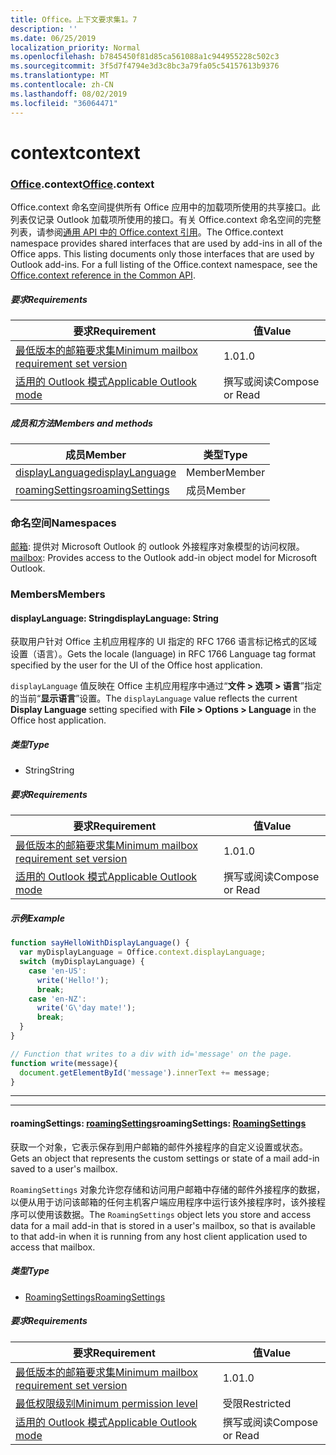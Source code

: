 ```yaml
---
title: Office。上下文要求集1。7
description: ''
ms.date: 06/25/2019
localization_priority: Normal
ms.openlocfilehash: b7845450f81d85ca561088a1c944955228c502c3
ms.sourcegitcommit: 3f5d7f4794e3d3c8bc3a79fa05c54157613b9376
ms.translationtype: MT
ms.contentlocale: zh-CN
ms.lasthandoff: 08/02/2019
ms.locfileid: "36064471"
---
```

# <a name="context"></a><span data-ttu-id="af640-102">context</span><span class="sxs-lookup"><span data-stu-id="af640-102">context</span></span>

### <a name="officeofficemdcontext"></a><span data-ttu-id="af640-103">[Office](Office.md).context</span><span class="sxs-lookup"><span data-stu-id="af640-103">[Office](Office.md).context</span></span>

<span data-ttu-id="af640-p101">Office.context 命名空间提供所有 Office 应用中的加载项所使用的共享接口。此列表仅记录 Outlook 加载项所使用的接口。有关 Office.context 命名空间的完整列表，请参阅[通用 API 中的 Office.context 引用](/javascript/api/office/office.context)。</span><span class="sxs-lookup"><span data-stu-id="af640-p101">The Office.context namespace provides shared interfaces that are used by add-ins in all of the Office apps. This listing documents only those interfaces that are used by Outlook add-ins. For a full listing of the Office.context namespace, see the [Office.context reference in the Common API](/javascript/api/office/office.context).</span></span>

##### <a name="requirements"></a><span data-ttu-id="af640-106">要求</span><span class="sxs-lookup"><span data-stu-id="af640-106">Requirements</span></span>

|<span data-ttu-id="af640-107">要求</span><span class="sxs-lookup"><span data-stu-id="af640-107">Requirement</span></span>| <span data-ttu-id="af640-108">值</span><span class="sxs-lookup"><span data-stu-id="af640-108">Value</span></span>|
|---|---|
|[<span data-ttu-id="af640-109">最低版本的邮箱要求集</span><span class="sxs-lookup"><span data-stu-id="af640-109">Minimum mailbox requirement set version</span></span>](/office/dev/add-ins/reference/requirement-sets/outlook-api-requirement-sets)| <span data-ttu-id="af640-110">1.0</span><span class="sxs-lookup"><span data-stu-id="af640-110">1.0</span></span>|
|[<span data-ttu-id="af640-111">适用的 Outlook 模式</span><span class="sxs-lookup"><span data-stu-id="af640-111">Applicable Outlook mode</span></span>](/outlook/add-ins/#extension-points)| <span data-ttu-id="af640-112">撰写或阅读</span><span class="sxs-lookup"><span data-stu-id="af640-112">Compose or Read</span></span>|

##### <a name="members-and-methods"></a><span data-ttu-id="af640-113">成员和方法</span><span class="sxs-lookup"><span data-stu-id="af640-113">Members and methods</span></span>

| <span data-ttu-id="af640-114">成员</span><span class="sxs-lookup"><span data-stu-id="af640-114">Member</span></span> | <span data-ttu-id="af640-115">类型</span><span class="sxs-lookup"><span data-stu-id="af640-115">Type</span></span> |
|--------|------|
| [<span data-ttu-id="af640-116">displayLanguage</span><span class="sxs-lookup"><span data-stu-id="af640-116">displayLanguage</span></span>](#displaylanguage-string) | <span data-ttu-id="af640-117">Member</span><span class="sxs-lookup"><span data-stu-id="af640-117">Member</span></span> |
| [<span data-ttu-id="af640-118">roamingSettings</span><span class="sxs-lookup"><span data-stu-id="af640-118">roamingSettings</span></span>](#roamingsettings-roamingsettings) | <span data-ttu-id="af640-119">成员</span><span class="sxs-lookup"><span data-stu-id="af640-119">Member</span></span> |

### <a name="namespaces"></a><span data-ttu-id="af640-120">命名空间</span><span class="sxs-lookup"><span data-stu-id="af640-120">Namespaces</span></span>

<span data-ttu-id="af640-121">[邮箱](office.context.mailbox.md): 提供对 Microsoft Outlook 的 outlook 外接程序对象模型的访问权限。</span><span class="sxs-lookup"><span data-stu-id="af640-121">[mailbox](office.context.mailbox.md): Provides access to the Outlook add-in object model for Microsoft Outlook.</span></span>

### <a name="members"></a><span data-ttu-id="af640-122">Members</span><span class="sxs-lookup"><span data-stu-id="af640-122">Members</span></span>

#### <a name="displaylanguage-string"></a><span data-ttu-id="af640-123">displayLanguage: String</span><span class="sxs-lookup"><span data-stu-id="af640-123">displayLanguage: String</span></span>

<span data-ttu-id="af640-124">获取用户针对 Office 主机应用程序的 UI 指定的 RFC 1766 语言标记格式的区域设置（语言）。</span><span class="sxs-lookup"><span data-stu-id="af640-124">Gets the locale (language) in RFC 1766 Language tag format specified by the user for the UI of the Office host application.</span></span>

<span data-ttu-id="af640-125">`displayLanguage` 值反映在 Office 主机应用程序中通过“**文件 > 选项 > 语言**”指定的当前“**显示语言**”设置。</span><span class="sxs-lookup"><span data-stu-id="af640-125">The `displayLanguage` value reflects the current **Display Language** setting specified with **File > Options > Language** in the Office host application.</span></span>

##### <a name="type"></a><span data-ttu-id="af640-126">类型</span><span class="sxs-lookup"><span data-stu-id="af640-126">Type</span></span>

*   <span data-ttu-id="af640-127">String</span><span class="sxs-lookup"><span data-stu-id="af640-127">String</span></span>

##### <a name="requirements"></a><span data-ttu-id="af640-128">要求</span><span class="sxs-lookup"><span data-stu-id="af640-128">Requirements</span></span>

|<span data-ttu-id="af640-129">要求</span><span class="sxs-lookup"><span data-stu-id="af640-129">Requirement</span></span>| <span data-ttu-id="af640-130">值</span><span class="sxs-lookup"><span data-stu-id="af640-130">Value</span></span>|
|---|---|
|[<span data-ttu-id="af640-131">最低版本的邮箱要求集</span><span class="sxs-lookup"><span data-stu-id="af640-131">Minimum mailbox requirement set version</span></span>](/office/dev/add-ins/reference/requirement-sets/outlook-api-requirement-sets)| <span data-ttu-id="af640-132">1.0</span><span class="sxs-lookup"><span data-stu-id="af640-132">1.0</span></span>|
|[<span data-ttu-id="af640-133">适用的 Outlook 模式</span><span class="sxs-lookup"><span data-stu-id="af640-133">Applicable Outlook mode</span></span>](/outlook/add-ins/#extension-points)| <span data-ttu-id="af640-134">撰写或阅读</span><span class="sxs-lookup"><span data-stu-id="af640-134">Compose or Read</span></span>|

##### <a name="example"></a><span data-ttu-id="af640-135">示例</span><span class="sxs-lookup"><span data-stu-id="af640-135">Example</span></span>

```javascript
function sayHelloWithDisplayLanguage() {
  var myDisplayLanguage = Office.context.displayLanguage;
  switch (myDisplayLanguage) {
    case 'en-US':
      write('Hello!');
      break;
    case 'en-NZ':
      write('G\'day mate!');
      break;
  }
}

// Function that writes to a div with id='message' on the page.
function write(message){
  document.getElementById('message').innerText += message;
}
```

---
---

#### <a name="roamingsettings-roamingsettingsjavascriptapioutlookofficeroamingsettingsviewoutlook-js-17"></a><span data-ttu-id="af640-136">roamingSettings: [roamingSettings](/javascript/api/outlook/office.RoamingSettings?view=outlook-js-1.7)</span><span class="sxs-lookup"><span data-stu-id="af640-136">roamingSettings: [RoamingSettings](/javascript/api/outlook/office.RoamingSettings?view=outlook-js-1.7)</span></span>

<span data-ttu-id="af640-137">获取一个对象，它表示保存到用户邮箱的邮件外接程序的自定义设置或状态。</span><span class="sxs-lookup"><span data-stu-id="af640-137">Gets an object that represents the custom settings or state of a mail add-in saved to a user's mailbox.</span></span>

<span data-ttu-id="af640-138">`RoamingSettings` 对象允许您存储和访问用户邮箱中存储的邮件外接程序的数据，以便从用于访问该邮箱的任何主机客户端应用程序中运行该外接程序时，该外接程序可以使用该数据。</span><span class="sxs-lookup"><span data-stu-id="af640-138">The `RoamingSettings` object lets you store and access data for a mail add-in that is stored in a user's mailbox, so that is available to that add-in when it is running from any host client application used to access that mailbox.</span></span>

##### <a name="type"></a><span data-ttu-id="af640-139">类型</span><span class="sxs-lookup"><span data-stu-id="af640-139">Type</span></span>

*   [<span data-ttu-id="af640-140">RoamingSettings</span><span class="sxs-lookup"><span data-stu-id="af640-140">RoamingSettings</span></span>](/javascript/api/outlook/office.RoamingSettings?view=outlook-js-1.7)

##### <a name="requirements"></a><span data-ttu-id="af640-141">要求</span><span class="sxs-lookup"><span data-stu-id="af640-141">Requirements</span></span>

|<span data-ttu-id="af640-142">要求</span><span class="sxs-lookup"><span data-stu-id="af640-142">Requirement</span></span>| <span data-ttu-id="af640-143">值</span><span class="sxs-lookup"><span data-stu-id="af640-143">Value</span></span>|
|---|---|
|[<span data-ttu-id="af640-144">最低版本的邮箱要求集</span><span class="sxs-lookup"><span data-stu-id="af640-144">Minimum mailbox requirement set version</span></span>](/office/dev/add-ins/reference/requirement-sets/outlook-api-requirement-sets)| <span data-ttu-id="af640-145">1.0</span><span class="sxs-lookup"><span data-stu-id="af640-145">1.0</span></span>|
|[<span data-ttu-id="af640-146">最低权限级别</span><span class="sxs-lookup"><span data-stu-id="af640-146">Minimum permission level</span></span>](/outlook/add-ins/understanding-outlook-add-in-permissions)| <span data-ttu-id="af640-147">受限</span><span class="sxs-lookup"><span data-stu-id="af640-147">Restricted</span></span>|
|[<span data-ttu-id="af640-148">适用的 Outlook 模式</span><span class="sxs-lookup"><span data-stu-id="af640-148">Applicable Outlook mode</span></span>](/outlook/add-ins/#extension-points)| <span data-ttu-id="af640-149">撰写或阅读</span><span class="sxs-lookup"><span data-stu-id="af640-149">Compose or Read</span></span>|
